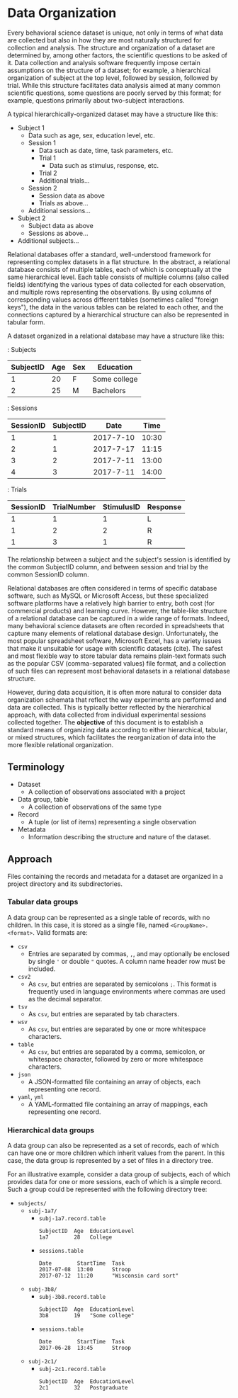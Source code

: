 Data Organization
=================
Every behavioral science dataset is unique, not only in terms of what data are collected but also in how they are most naturally structured for collection and analysis. The structure and organization of a dataset are determined by, among other factors, the scientific questions to be asked of it. Data collection and analysis software frequently impose certain assumptions on the structure of a dataset; for example, a hierarchical organization of subject at the top level, followed by session, followed by trial. While this structure facilitates data analysis aimed at many common scientific questions, some questions are poorly served by this format; for example, questions primarily about two-subject interactions.

A typical hierarchically-organized dataset may have a structure like this:

* Subject 1
    * Data such as age, sex, education level, etc.
    * Session 1
        * Data such as date, time, task parameters, etc.
        * Trial 1
            * Data such as stimulus, response, etc.
        * Trial 2
        * Additional trials...
    * Session 2
        * Session data as above
        * Trials as above...
    * Additional sessions...
* Subject 2
    * Subject data as above
    * Sessions as above...
* Additional subjects...

Relational databases offer a standard, well-understood framework for representing complex datasets in a flat structure. In the abstract, a relational database consists of multiple tables, each of which is conceptually at the same hierarchical level. Each table consists of multiple columns (also called fields) identifying the various types of data collected for each observation, and multiple rows representing the observations. By using columns of corresponding values across different tables (sometimes called "foreign keys"), the data in the various tables can be related to each other, and the connections captured by a hierarchical structure can also be represented in tabular form.

A dataset organized in a relational database may have a structure like this:

: Subjects

| SubjectID | Age | Sex | Education    |
|-----------|-----|-----|--------------|
| 1         | 20  | F   | Some college |
| 2         | 25  | M   | Bachelors    |

: Sessions

| SessionID | SubjectID | Date      | Time  |
|-----------|-----------|-----------|-------|
| 1         | 1         | 2017-7-10 | 10:30 |
| 2         | 1         | 2017-7-17 | 11:15 |
| 3         | 2         | 2017-7-11 | 13:00 |
| 4         | 3         | 2017-7-11 | 14:00 |

: Trials

| SessionID | TrialNumber | StimulusID | Response |
|-----------|-------------|------------|----------|
| 1         | 1           | 1          | L        |
| 1         | 2           | 2          | R        |
| 1         | 3           | 1          | R        |

The relationship between a subject and the subject's session is identified by the common SubjectID column, and between session and trial by the common SessionID column.

Relational databases are often considered in terms of specific database software, such as MySQL or Microsoft Access, but these specialized software platforms have a relatively high barrier to entry, both cost (for commercial products) and learning curve. However, the table-like structure of a relational database can be captured in a wide range of formats. Indeed, many behavioral science datasets are often recorded in spreadsheets that capture many elements of relational database design. Unfortunately, the most popular spreadsheet software, Microsoft Excel, has a variety issues that make it unsuitable for usage with scientific datasets (cite). The safest and most flexible way to store tabular data remains plain-text formats such as the popular CSV (comma-separated values) file format, and a collection of such files can represent most behavioral datasets in a relational database structure.

However, during data acquisition, it is often more natural to consider data organization schemata that reflect the way experiments are performed and data are collected. This is typically better reflected by the hierarchical approach, with data collected from individual experimental sessions collected together. The **objective** of this document is to establish a standard means of organizing data according to either hierarchical, tabular, or mixed structures, which facilitates the reorganization of data into the more flexible relational organization.

Terminology
-----------

* Dataset
    * A collection of observations associated with a project
* Data group, table
    * A collection of observations of the same type
* Record
    * A tuple (or list of items) representing a single observation
* Metadata
    * Information describing the structure and nature of the dataset.

Approach
--------

Files containing the records and metadata for a dataset are organized in a project directory and its subdirectories.

### Tabular data groups

A data group can be represented as a single table of records, with no children. In this case, it is stored as a single file, named `<GroupName>.<format>`. Valid formats are:

* `csv`
    * Entries are separated by commas, `,`, and may optionally be enclosed by single `'` or double `"` quotes. A column name header row must be included.
* `csv2`
    * As `csv`, but entries are separated by semicolons `;`. This format is frequently used in language environments where commas are used as the decimal separator.
* `tsv`
    * As `csv`, but entries are separated by tab characters.
* `wsv`
    * As `csv`, but entries are separated by one or more whitespace characters.
* `table`
    * As `csv`, but entries are separated by a comma, semicolon, or whitespace character, followed by zero or more whitespace characters.
* `json`
    * A JSON-formatted file containing an array of objects, each representing one record.
* `yaml`, `yml`
    * A YAML-formatted file containing an array of mappings, each representing one record.

### Hierarchical data groups

A data group can also be represented as a set of records, each of which can have one or more children which inherit values from the parent. In this case, the data group is represented by a set of files in a directory tree.

For an illustrative example, consider a data group of subjects, each of which provides data for one or more sessions, each of which is a simple record. Such a group could be represented with the following directory tree:

* `subjects/`
    * `subj-1a7/`
        * `subj-1a7.record.table`
            ```
            SubjectID  Age  EducationLevel
            1a7        28   College
            ```
        * `sessions.table`
            ```
            Date        StartTime  Task
            2017-07-08  13:00      Stroop
            2017-07-12  11:20      "Wisconsin card sort"
            ```
    * `subj-3b8/`
        * `subj-3b8.record.table`
            ```
            SubjectID  Age  EducationLevel
            3b8        19   "Some college"
            ```
        * `sessions.table`
            ```
            Date        StartTime  Task
            2017-06-28  13:45      Stroop
            ```
    * `subj-2c1/`
        * `subj-2c1.record.table`
            ```
            SubjectID  Age  EducationLevel
            2c1        32   Postgraduate
            ```
